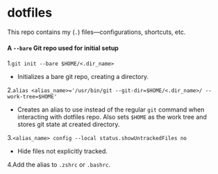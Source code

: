 # dotfiles #

This repo contains my (`.`) files—configurations, shortcuts, etc.

#### A `--bare` Git repo used for initial setup ####

1.`git init --bare $HOME/<.dir_name>`
*  Initializes a bare git repo, creating a directory.

2.`alias <alias_name>='/usr/bin/git --git-dir=$HOME/<.dir_name>/ --work-tree=$HOME'`
*  Creates an alias to use instead of the regular `git` command when interacting with dotfiles repo. Also sets `$HOME` as the work tree and stores git state at created directory.

3.`<alias_name> config --local status.showUntrackedFiles no`
*  Hide files not explicitly tracked.

4.Add the alias to `.zshrc` or `.bashrc`.